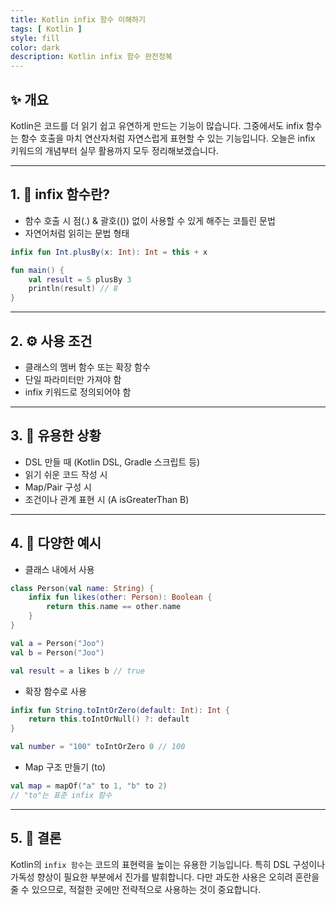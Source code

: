 ```yaml
---
title: Kotlin infix 함수 이해하기
tags: [ Kotlin ]
style: fill
color: dark
description: Kotlin infix 함수 완전정복
---
```


## ✨ 개요

Kotlin은 코드를 더 읽기 쉽고 유연하게 만드는 기능이 많습니다. 
그중에서도 infix 함수는 함수 호출을 마치 연산자처럼 자연스럽게 표현할 수 있는 기능입니다.
오늘은 infix 키워드의 개념부터 실무 활용까지 모두 정리해보겠습니다.

---

## 1. 🧩 infix 함수란?

- 함수 호출 시 점(.) & 괄호(()) 없이 사용할 수 있게 해주는 코틀린 문법
- 자연어처럼 읽히는 문법 형태

```kotlin
infix fun Int.plusBy(x: Int): Int = this + x

fun main() {
    val result = 5 plusBy 3
    println(result) // 8
}
```

---

## 2. ⚙️ 사용 조건

- 클래스의 멤버 함수 또는 확장 함수
- 단일 파라미터만 가져야 함
- infix 키워드로 정의되어야 함

---

## 3. 🧪 유용한 상황

- DSL 만들 때 (Kotlin DSL, Gradle 스크립트 등)
- 읽기 쉬운 코드 작성 시
- Map/Pair 구성 시
- 조건이나 관계 표현 시 (A isGreaterThan B)

---

## 4. 🧾 다양한 예시

- 클래스 내에서 사용
```kotlin
class Person(val name: String) {
    infix fun likes(other: Person): Boolean {
        return this.name == other.name
    }
}

val a = Person("Joo")
val b = Person("Joo")

val result = a likes b // true
```

- 확장 함수로 사용
```kotlin
infix fun String.toIntOrZero(default: Int): Int {
    return this.toIntOrNull() ?: default
}

val number = "100" toIntOrZero 0 // 100
```

- Map 구조 만들기 (to)
```kotlin
val map = mapOf("a" to 1, "b" to 2)
// "to"는 표준 infix 함수
```


---

## 5. 🧾 결론

Kotlin의 `infix 함수`는 코드의 표현력을 높이는 유용한 기능입니다. 
특히 DSL 구성이나 가독성 향상이 필요한 부분에서 진가를 발휘합니다. 
다만 과도한 사용은 오히려 혼란을 줄 수 있으므로, 적절한 곳에만 전략적으로 사용하는 것이 중요합니다.